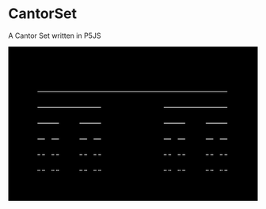 # CantorSet
A Cantor Set written in P5JS

![Cantor Set](https://github.com/johnnyawesome/CantorSet/blob/master/CantorSet/DemoImages/CantorSet.jpg)
